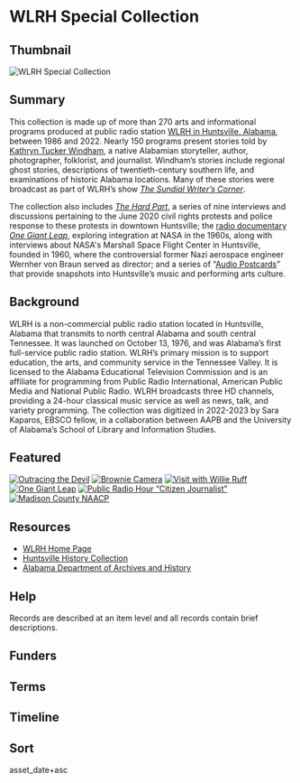 # WLRH Special Collection

## Thumbnail

![WLRH Special Collection](https://s3.amazonaws.com/americanarchive.org/special-collections/WLRH-logo.png "WLRH Special Collection")

## Summary

This collection is made up of more than 270 arts and informational programs produced at public radio station [WLRH in Huntsville, Alabama](https://americanarchive.org/catalog?f%5Baccess_types%5D%5B%5D=digitized&f%5Bcontributing_organizations%5D%5B%5D=WLRH+%28AL%29&sort=asset_date+asc), between 1986 and 2022. Nearly 150 programs present stories told by [Kathryn Tucker Windham](https://americanarchive.org/catalog?utf8=%E2%9C%93&f%5Baccess_types%5D%5B%5D=digitized&f%5Bcontributing_organizations%5D%5B%5D=WLRH+%28AL%29&sort=asset_date+asc&q=%22Kathryn+Tucker+Windham%22), a native Alabamian storyteller, author, photographer, folklorist, and journalist. Windham’s stories include regional ghost stories, descriptions of twentieth-century southern life, and examinations of historic Alabama locations. Many of these stories were broadcast as part of WLRH’s show [*The Sundial Writer’s Corner*](https://americanarchive.org/catalog?utf8=%E2%9C%93&f%5Baccess_types%5D%5B%5D=digitized&f%5Bcontributing_organizations%5D%5B%5D=WLRH+%28AL%29&sort=asset_date+asc&q=%22Sundial+Writers+Corner%22).

The collection also includes [*The Hard Part*](https://americanarchive.org/catalog?f%5Baccess_types%5D%5B%5D=all&f%5Bseries_titles%5D%5B%5D=The+Hard+Part&sort=asset_date+asc), a series of nine interviews and discussions pertaining to the June 2020 civil rights protests and police response to these protests in downtown Huntsville; the [radio documentary *One Giant Leap*](https://americanarchive.org/catalog?utf8=%E2%9C%93&f%5Baccess_types%5D%5B%5D=digitized&f%5Bcontributing_organizations%5D%5B%5D=WLRH+%28AL%29&sort=asset_date+asc&q=%22One+Giant+Leap%22), exploring integration at NASA in the 1960s, along with interviews about NASA's Marshall Space Flight Center in Huntsville, founded in 1960, where the controversial former Nazi aerospace engineer Wernher von Braun served as director; and a series of “[Audio Postcards](https://americanarchive.org/catalog?utf8=%E2%9C%93&f%5Baccess_types%5D%5B%5D=digitized&f%5Bcontributing_organizations%5D%5B%5D=WLRH+%28AL%29&sort=asset_date+asc&q=%22Audio+Postcard%22)” that provide snapshots into Huntsville’s music and performing arts culture.

## Background


WLRH is a non-commercial public radio station located in Huntsville, Alabama that transmits to north central Alabama and south central Tennessee. It was launched on October 13, 1976, and was Alabama’s first full-service public radio station. WLRH’s primary mission is to support education, the arts, and community service in the Tennessee Valley. It is licensed to the Alabama Educational Television Commission and is an affiliate for programming from Public Radio International, American Public Media and National Public Radio. WLRH broadcasts three HD channels, providing a 24-hour classical music service as well as news, talk, and variety programming. The collection was digitized in 2022-2023 by Sara Kaparos, EBSCO fellow, in a collaboration between AAPB and the University of Alabama’s School of Library and Information Studies.

## Featured

[![Outracing the Devil](https://s3.amazonaws.com/americanarchive.org/special-collections/aapb_tile.png)](/catalog/cpb-aacip-717daf0af98)
[![Brownie Camera](https://s3.amazonaws.com/americanarchive.org/special-collections/aapb_tile.png)](/catalog/cpb-aacip-eeeab69407d)
[![Visit with Willie Ruff](https://s3.amazonaws.com/americanarchive.org/special-collections/aapb_tile.png)](/catalog/cpb-aacip-d7fcfab8e82)
[![One Giant Leap](https://s3.amazonaws.com/americanarchive.org/special-collections/aapb_tile.png)](/catalog/cpb-aacip-81ff92cc214)
[![Public Radio Hour “Citizen Journalist”](https://s3.amazonaws.com/americanarchive.org/special-collections/aapb_tile.png)](/catalog/cpb-aacip-660cd3ce611)
[![Madison County NAACP](https://s3.amazonaws.com/americanarchive.org/special-collections/aapb_tile.png)](/catalog/cpb-aacip-f70afdcc87a)

## Resources

- [WLRH Home Page](https://www.wlrh.org/)
- [Huntsville History Collection](https://huntsvillehistorycollection.org/hhc/)
- [Alabama Department of Archives and History](https://archives.alabama.gov/)

## Help

Records are described at an item level and all records contain brief descriptions.

## Funders

## Terms

## Timeline

## Sort

asset_date+asc
